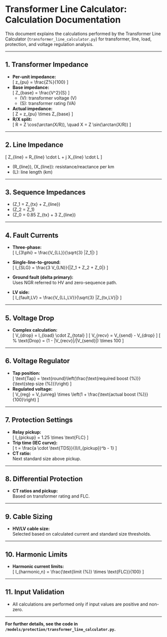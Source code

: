 # Transformer Line Calculator: Calculation Documentation

This document explains the calculations performed by the Transformer Line Calculator (`transformer_line_calculator.py`) for transformer, line, load, protection, and voltage regulation analysis.

---

## 1. Transformer Impedance

- **Per-unit impedance:**  
  \[
  z_{pu} = \frac{Z\%}{100}
  \]
- **Base impedance:**  
  \[
  Z_{base} = \frac{V^2}{S}
  \]
  - \(V\): transformer voltage (V)
  - \(S\): transformer rating (VA)
- **Actual impedance:**  
  \[
  Z = z_{pu} \times Z_{base}
  \]
- **R/X split:**  
  \[
  R = Z \cos(\arctan(X/R)), \quad X = Z \sin(\arctan(X/R))
  \]

---

## 2. Line Impedance

\[
Z_{line} = R_{line} \cdot L + j X_{line} \cdot L
\]
- \(R_{line}\), \(X_{line}\): resistance/reactance per km
- \(L\): line length (km)

---

## 3. Sequence Impedances

- \(Z_1 = Z_{tx} + Z_{line}\)
- \(Z_2 = Z_1\)
- \(Z_0 = 0.85 Z_{tx} + 3 Z_{line}\)

---

## 4. Fault Currents

- **Three-phase:**  
  \[
  I_{3\phi} = \frac{V_{LL}}{\sqrt{3} |Z_1|}
  \]
- **Single-line-to-ground:**  
  \[
  I_{SLG} = \frac{3 V_{LN}}{|Z_1 + Z_2 + Z_0|}
  \]
- **Ground fault (delta primary):**  
  Uses NGR referred to HV and zero-sequence path.

- **LV side:**  
  \[
  I_{fault,LV} = \frac{V_{LL,LV}}{\sqrt{3} |Z_{tx,LV}|}
  \]

---

## 5. Voltage Drop

- **Complex calculation:**  
  \[
  V_{drop} = I_{load} \cdot Z_{total}
  \]
  \[
  V_{recv} = V_{send} - V_{drop}
  \]
  \[
  \% \text{Drop} = (1 - |V_{recv}|/|V_{send}|) \times 100
  \]

---

## 6. Voltage Regulator

- **Tap position:**  
  \[
  \text{Tap} = \text{round}\left(\frac{\text{required boost (\%)}}{\text{step size (\%)}}\right)
  \]
- **Regulated voltage:**  
  \[
  V_{reg} = V_{unreg} \times \left(1 + \frac{\text{actual boost (\%)}}{100}\right)
  \]

---

## 7. Protection Settings

- **Relay pickup:**  
  \[
  I_{pickup} = 1.25 \times \text{FLC}
  \]
- **Trip time (IEC curve):**  
  \[
  t = \frac{a \cdot \text{TDS}}{(I/I_{pickup})^b - 1}
  \]
- **CT ratio:**  
  Next standard size above pickup.

---

## 8. Differential Protection

- **CT ratios and pickup:**  
  Based on transformer rating and FLC.

---

## 9. Cable Sizing

- **HV/LV cable size:**  
  Selected based on calculated current and standard size thresholds.

---

## 10. Harmonic Limits

- **Harmonic current limits:**  
  \[
  I_{harmonic,n} = \frac{\text{limit (\%)} \times \text{FLC}}{100}
  \]

---

## 11. Input Validation

- All calculations are performed only if input values are positive and non-zero.

---

**For further details, see the code in `/models/protection/transformer_line_calculator.py`.**

